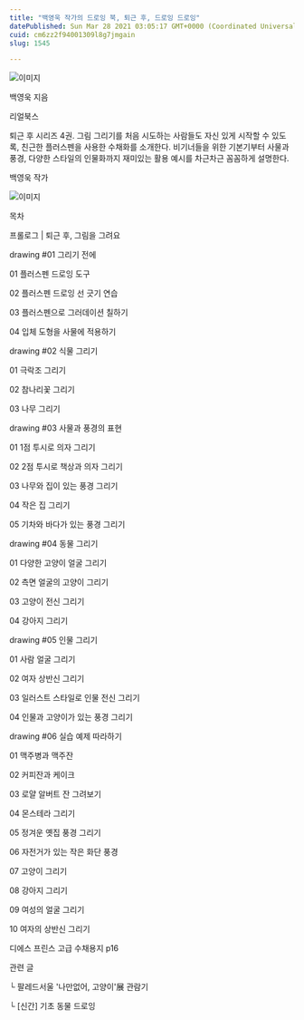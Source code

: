 ```yaml
---
title: "백영욱 작가의 드로잉 북, 퇴근 후, 드로잉 드로잉"
datePublished: Sun Mar 28 2021 03:05:17 GMT+0000 (Coordinated Universal Time)
cuid: cm6zz2f94001309l8g7jmgain
slug: 1545

---
```



![이미지](https://cdn.hashnode.com/res/hashnode/image/upload/v1739247516760/c731ab74-e359-4df1-a882-e293be08b540.jpeg)

백영욱 지음

리얼북스

퇴근 후 시리즈 4권. 그림 그리기를 처음 시도하는 사람들도 자신 있게 시작할 수 있도록, 친근한 플러스펜을 사용한 수채화를 소개한다. 비기너들을 위한 기본기부터 사물과 풍경, 다양한 스타일의 인물화까지 재미있는 활용 예시를 차근차근 꼼꼼하게 설명한다.

백영욱 작가

![이미지](https://cdn.hashnode.com/res/hashnode/image/upload/v1739247518591/7344e02c-a664-4961-b63a-6f0b552c521d.png)

목차

프롤로그 | 퇴근 후, 그림을 그려요

drawing #01 그리기 전에

01 플러스펜 드로잉 도구

02 플러스펜 드로잉 선 긋기 연습

03 플러스펜으로 그러데이션 칠하기

04 입체 도형을 사물에 적용하기

drawing #02 식물 그리기

01 극락조 그리기

02 참나리꽃 그리기

03 나무 그리기

drawing #03 사물과 풍경의 표현

01 1점 투시로 의자 그리기

02 2점 투시로 책상과 의자 그리기

03 나무와 집이 있는 풍경 그리기

04 작은 집 그리기

05 기차와 바다가 있는 풍경 그리기

drawing #04 동물 그리기

01 다양한 고양이 얼굴 그리기

02 측면 얼굴의 고양이 그리기

03 고양이 전신 그리기

04 강아지 그리기

drawing #05 인물 그리기

01 사람 얼굴 그리기

02 여자 상반신 그리기

03 일러스트 스타일로 인물 전신 그리기

04 인물과 고양이가 있는 풍경 그리기

drawing #06 실습 예제 따라하기

01 맥주병과 맥주잔

02 커피잔과 케이크

03 로얄 알버트 잔 그려보기

04 몬스테라 그리기

05 정겨운 옛집 풍경 그리기

06 자전거가 있는 작은 화단 풍경

07 고양이 그리기

08 강아지 그리기

09 여성의 얼굴 그리기

10 여자의 상반신 그리기

디에스 프린스 고급 수채용지 p16

관련 글

└ 팔레드서울 '나만없어, 고양이'展 관람기

└ [신간] 기초 동물 드로잉